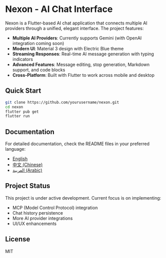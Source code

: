 # Nexon - AI Chat Interface

Nexon is a Flutter-based AI chat application that connects multiple AI providers through a unified, elegant interface. The project features:

- **Multiple AI Providers**: Currently supports Gemini (with OpenAI integration coming soon)
- **Modern UI**: Material 3 design with Electric Blue theme
- **Streaming Responses**: Real-time AI message generation with typing indicators
- **Advanced Features**: Message editing, stop generation, Markdown support, and code blocks
- **Cross-Platform**: Built with Flutter to work across mobile and desktop

## Quick Start

```bash
git clone https://github.com/yourusername/nexon.git
cd nexon
flutter pub get
flutter run
```

## Documentation

For detailed documentation, check the README files in your preferred language:
- [English](README.md)
- [中文 (Chinese)](README.zh.md)
- [العربية (Arabic)](README.ar.md)

## Project Status

This project is under active development. Current focus is on implementing:
- MCP (Model Control Protocol) integration
- Chat history persistence
- More AI provider integrations
- UI/UX enhancements

## License

MIT 